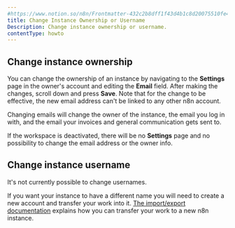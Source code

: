 ```yaml
---
#https://www.notion.so/n8n/Frontmatter-432c2b8dff1f43d4b1c8d20075510fe4
title: Change Instance Ownership or Username
Description: Change instance ownership or username.
contentType: howto
---
```


## Change instance ownership

You can change the ownership of an instance by navigating to the **Settings** page in the owner's account and editing the **Email** field. After making the changes, scroll down and press **Save**.
Note that for the change to be effective, the new email address can't be linked to any other n8n account.

Changing emails will change the owner of the instance, the email you log in with, and the email your invoices and general communication gets sent to.

If the workspace is deactivated, there will be no **Settings** page and no possibility to change the email address or the owner info.

## Change instance username

It's not currently possible to change usernames.

If you want your instance to have a different name you will need to create a new account and transfer your work into it. [The import/export documentation](https://docs.n8n.io/workflows/export-import/) explains how you can transfer your work to a new n8n instance.
